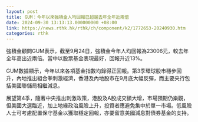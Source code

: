 ```yaml
---
layout: post
title: GUM：今年以來強積金人均回報已超越去年全年近兩倍
date: 2024-09-30 13:13:13.000000000 +08:00
link: https://news.rthk.hk/rthk/ch/component/k2/1772653-20240930.htm
categories: rthk
---
```


強積金顧問GUM表示，截至9月24日，強積金今年人均回報為23006元，較去年全年高出近兩倍。當中以股票基金表現最好，回報升近13%。

GUM數據顯示，今年以來各項基金指數均錄得正回報。第3季環球股市穩步回升，內地推出組合拳刺激經濟，香港及內地股市在9月底大幅反彈，而主要央行包括美國聯儲局相繼減息。

展望第4季，隨著中央推出刺激政策，港股及A股成交額大增，市場預期仍樂觀，但美國大選臨近，加上地緣政治風險上升，投資者應避免集中於單一市場。低風險人士可考慮配置保守基金以獲取穩定回報，亦要留意美國減息對債券基金的支持。
